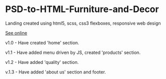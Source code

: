 # PSD-to-HTML-Furniture-and-Decor

Landing created using html5, scss, css3 flexboxes, responsive web design

<a href="https://matutamiller.github.io/PSD-to-HTML-Furniture-and-Decor/">See online</a>

v1.0 - Have created 'home' section.

v1.1 - Have added menu driven by JS, created 'products' section. 

v1.2 - Have added 'quality' section. 

v.1.3 - Have added 'about us' section and footer.
